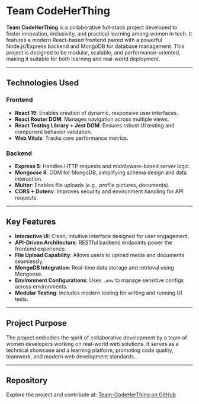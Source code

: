 # Team CodeHerThing

**Team CodeHerThing** is a collaborative full-stack project developed to foster innovation, inclusivity, and practical learning among women in tech. It features a modern React-based frontend paired with a powerful Node.js/Express backend and MongoDB for database management. This project is designed to be modular, scalable, and performance-oriented, making it suitable for both learning and real-world deployment.

---

## Technologies Used

### Frontend
- **React 19**: Enables creation of dynamic, responsive user interfaces.
- **React Router DOM**: Manages navigation across multiple views.
- **React Testing Library + Jest DOM**: Ensures robust UI testing and component behavior validation.
- **Web Vitals**: Tracks core performance metrics.

### Backend
- **Express 5**: Handles HTTP requests and middleware-based server logic.
- **Mongoose 8**: ODM for MongoDB, simplifying schema design and data interaction.
- **Multer**: Enables file uploads (e.g., profile pictures, documents).
- **CORS + Dotenv**: Improves security and environment handling for API requests.

---

## Key Features

- **Interactive UI**: Clean, intuitive interface designed for user engagement.
- **API-Driven Architecture**: RESTful backend endpoints power the frontend experience.
- **File Upload Capability**: Allows users to upload media and documents seamlessly.
- **MongoDB Integration**: Real-time data storage and retrieval using Mongoose.
- **Environment Configurations**: Uses `.env` to manage sensitive configs across environments.
- **Modular Testing**: Includes modern tooling for writing and running UI tests.

---

## Project Purpose

The project embodies the spirit of collaborative development by a team of women developers working on real-world web solutions. It serves as a technical showcase and a learning platform, promoting code quality, teamwork, and modern web development standards.

---

## Repository

Explore the project and contribute at: [Team-CodeHerThing on GitHub](https://github.com/AditiiSharma2204/Team-CodeHerThing)
